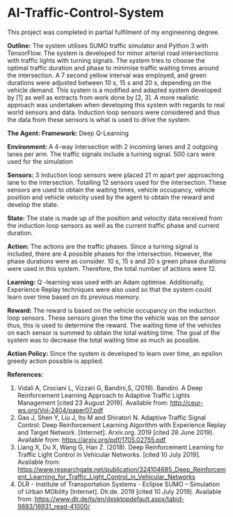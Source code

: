# AI-Traffic-Control-System
This project was completed in partial fulfilment of my engineering degree.

**Outline:**
The system utilises SUMO traffic simulator and Python 3 with TensorFlow. The system is developed for minor arterial road intersections 
with traffic lights with turning signals. The system tries to choose the optimal traffic duration and phase to minimise traffic waiting 
times around the intersection. 
A 7 second yellow interval was employed, and green durations were adjusted between 10 s, 15 s and 20 s, depending on the vehicle demand. 
This system is a modified and adapted system developed by [1] as well as extracts from work done by [2, 3]. 
A more realistic approach was undertaken when developing this system with regards to real world sensors and data. 
Induction loop sensors were considered and thus the data from these sensors is what is used to drive the system. 

**The Agent:**
**Framework:** Deep Q-Learning

**Environment:** A 4-way intersection with 2 incoming lanes and 2 outgoing lanes per arm. The traffic signals include a turning signal. 
500 cars were used for the simulation

**Sensors:** 3 induction loop sensors were placed 21 m apart per approaching lane to the intersection. Totalling 12 sensors used for 
the intersection. These sensors are used to obtain the waiting times, vehicle occupancy, vehicle position and vehicle velocity 
used by the agent to obtain the reward and develop the state. 

**State:** The state is made up of the position and velocity data received from the induction loop sensors as well as the 
current traffic phase and current duration. 

**Action:** The actions are the traffic phases. Since a turning signal is included, there are 4 possible phases for the intersection. 
However, the phase durations were as consider. 10 s, 15 s and 20 s green phase durations were used in this system. 
Therefore, the total number of actions were 12. 

**Learning:** Q -learning was used with an Adam optimise. Additionally, Experience Replay techniques were also used so that the system 
could learn over time based on its previous memory. 

**Reward:** The reward is based on the vehicle occupancy on the induction loop sensors. These sensors given the time the 
vehicle was on the sensor thus, this is used to determine the reward. The waiting time of the vehicles on each sensor is 
summed to obtain the total waiting time. The goal of the system was to decrease the total waiting time as much as possible. 

**Action Policy:** Since the system is developed to learn over time, an epsilon greedy action possible is applied. 

**References:** 
1.	Vidali A, Crociani L, Vizzari G, Bandini,S, (2019). Bandini. A Deep Reinforcement Learning Approach to Adaptive Traffic Lights Management [cited 23 August 2019]. Available from: http://ceur-ws.org/Vol-2404/paper07.pdf
2.	Gao J, Shen Y, Liu J, Ito M and Shiratori N. Adaptive Traffic Signal Control: Deep Reinforcement Learning Algorithm with Experience Replay and Target Network. [Internet]. Arxiv.org. 2019 [cited 28 June 2019]. Available from: https://arxiv.org/pdf/1705.02755.pdf
3.	Liang X, Du X, Wang G, Han Z. (2018). Deep Reinforcement Learning for Traffic Light Control in Vehicular Networks. [cited 10 July 2019]. Available from: https://www.researchgate.net/publication/324104685_Deep_Reinforcement_Learning_for_Traffic_Light_Control_in_Vehicular_Networks
4.	DLR - Institute of Transportation Systems - Eclipse SUMO – Simulation of Urban MObility [Internet]. Dlr.de. 2019 [cited 10 July 2019]. Available from: https://www.dlr.de/ts/en/desktopdefault.aspx/tabid-9883/16931_read-41000/





